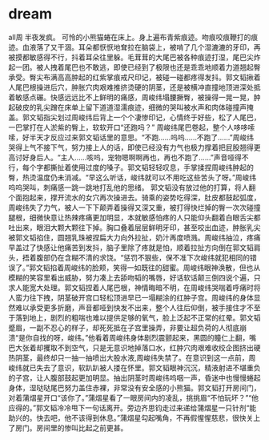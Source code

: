 # dream
all周
半夜发疯。      可怜的小熊猫蜷在床上。身上遍布青紫痕迹。吻痕咬痕鞭打的痕迹。血液落了又干涸。耳朵都恹恹地耷拉在脑袋上，被啃了几个湿漉漉的牙印，再被摸都敏感得不行，抖着耳朵往里躲。毛茸茸的大尾巴被各种痕迹打湿，尾巴尖炸起一团。被人拽着尾巴也不敢逃，即使已经到了极限也还是乖乖地顺着力道翘起臀承受。臀尖布满高高肿起的红紫掌痕戒尺印记，被碰一碰都疼得发抖。郭文韬揪着人尾巴根操进后穴，肿胀穴肉艰难推挤烫硬的阴茎，还是被横冲直撞地顶进深处抵着敏感点碾。快感远远比不上鲜明的痛感，周峻纬塌腰撅臀，被操得一晃一晃，肿起破皮的乳尖蹭在床单上留下道道湿濡痕迹，细微的哭叫被水声和肉体碰撞声掩盖。郭文韬指尖划过周峻纬后背上一个个凄惨印记，心情终于好些，松了人尾巴，一巴掌打在人淤紫的臀上，软软开口“还跑吗？”
       周峻纬尾巴卷起，整个人哆哆嗦嗦，好半天才反应过来郭文韬话里的意思。“不跑……呜呜……不跑了……”周峻纬哭得上气不接下气，努力接上人的话，即使已经没有力气也极力撑着把屁股翘得更高讨好身后人。“主人……咳呜，宠物嗯啊啊再也，再也不跑了……”声音哑得不行，每个字都撕扯着使用过度的嗓子。郭文韬轻轻叹息，手掌揉捏周峻纬肿起的臀，热烫温度仍未消减。“早这么听话，峻纬就可以不用吃这些苦头了呀。”周峻纬呜呜哭叫，刺痛感一跳一跳地打乱他的思绪。
        郭文韬没有放过他的打算，将人翻个面抱起来，撑开流水的女穴再次操进去。骑乘的姿势吃得深，肚皮都鼓起弧度，周峻纬失了力气，被人一下下颠弄着操得又深又重，被打得快烂掉的臀一次次碰撞腿根，细微快意让热辣疼痛更加明显，本就敏感怕疼的人只能仰头翻着白眼舌尖都吐出来，眼泪大颗大颗往下掉。胸口叠着层层鲜明牙印，甚至咬出血迹，肿胀乳尖被郭文韬掐住，圆翘乳珠被捏扁大力向外拉扯，奶汁再度喷溅。周峻纬抽泣，疼痛早盖过了快感让他痛苦到发抖，脑子里除了疼就是怕，顺着拉扯方向倒在郭文韬肩头，捂着腹部仍在含糊不清的求饶。“惩罚不狠些，保不准下次峻纬就犯相同的错误了。”郭文韬掐着周峻纬的脸颊，笑得一如既往的甜蜜。周峻纬眼神涣散，但也从模糊的笑容里看出威胁，努力凑上去舔吻韬的嘴唇，好话软话颠三倒四说个遍，只求人能宽大处理。郭文韬捏着人尾巴根，神情晦暗不明，在周峻纬哭喘着呼痛时将人蛮力往下拽，阴茎破开宫口轻松顶进早已一塌糊涂的红肿子宫。周峻纬的身体显然难以承受更多折磨，声音都哑到快发不出来，整个人往后仰倒，被手接住才不至于落到地上，剧烈的粗喘也难以提供足够的氧气，脸上泛起不正常的红晕。郭文韬蹙眉，一副不忍心的样子，却死死抵在子宫里操弄，非要让超负荷的人彻底崩溃“是你自找的呀，峻纬。”他看着周峻纬身体剧烈震颤起来，黑圆的瞳仁上翻，嘴巴大张着却攫取不到空气，只是无意识地掉落口水，红肿穴肉艰难收绞企图挤出硬热阴茎，最终却只一抽一抽喷出大股水液,周峻纬失禁了。在意识到这一点前，周峻纬就已失去了意识，软趴趴被人搂在怀里。郭文韬眼神沉沉，精液射进不堪重负的子宫，让人腹部鼓起更加明显。抽出阴茎时周峻纬呜咽一声，昏迷中也慢慢蜷起身体，湿哒哒尾巴努力盖住赤裸，非常没有安全感的小熊猫。郭文韬打开房间门，对着蒲熠星开口“该你了。”蒲熠星看了一眼房间内的凌乱，挑挑眉“不怕玩坏？”“他应得的。”郭文韬冷冷甩下一句话离开。旁边齐思钧走过来递给蒲熠星一只针剂“能助兴的。快去吧，他不该得到休息。”蒲熠星勾起嘴角，不再假惺惺慈悲，很快关上了房门。房间里的惨叫比起之前更甚。
